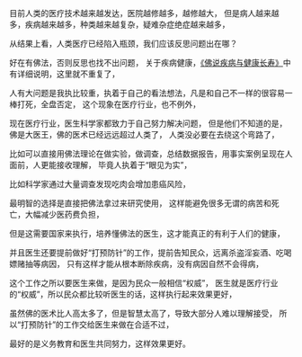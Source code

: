 目前人类的医疗技术越来越发达，医院越修越多，越修越大，
但是病人越来越多，疾病越来越多，种类越来越复杂，疑难杂症绝症越来越多，

从结果上看，人类医疗已经陷入瓶颈，我们应该反思问题出在哪？

好在有佛法，否则反思也找不出问题，
关于疾病健康，[《佛说疾病与健康长寿》](https://www.kancloud.cn/luojiangtao/foshuojiankang)中有详细说明，这里就不重复了，

人有大问题是我执比较重，执着于自己的看法想法，凡是和自己不一样的很容易一棒打死，全盘否定，
这个现象在医疗行业，也不例外，

现在医疗行业，医生科学家都致力于自己努力解决问题，
但是他们不知道的是，佛是大医王，佛的医术已经远远超过人类了，
人类没必要在去绕这个弯路了，

比如可以直接用佛法理论在做实验，做调查，总结数据报告，用事实案例呈现在人面前，人更能接收理解，
毕竟人执着于“眼见为实”，

比如科学家通过大量调查发现吃肉会增加患癌风险，

最明智的选择是直接把佛法拿过来研究使用，
这样能避免很多无谓的病苦和死亡，大幅减少医药费负担，

但是这需要国家来执行，培养懂佛法的医生，这才能真正的有利于人们的健康，

并且医生还要提前做好“打预防针”的工作，提前告知民众，远离杀盗淫妄酒、吃喝嫖赌抽等病因，
只有这样才能从根本断除疾病，没有病因自然不会得病，

这个工作之所以要医生来做，是因为民众一般相信“权威”，
医生就是医疗行业的“权威”，所以民众都比较听医生的话，这样执行起来效果更好，

虽然佛的医术比人高太多了，但是智慧太高了，导致大部分人难以理解接受，
所以“打预防针”的工作交给医生来做在合适不过，

最好的是义务教育和医生共同努力，这样效果更好。